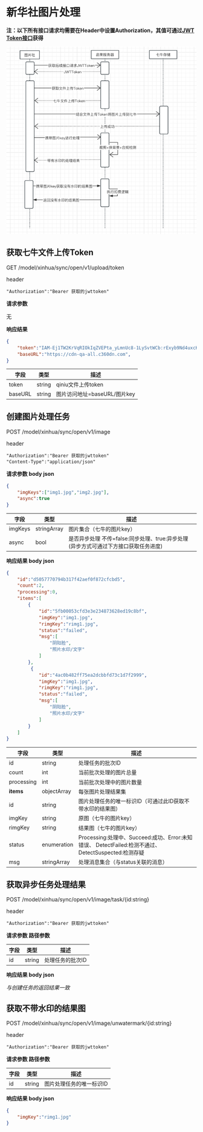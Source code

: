 # 新华社图片处理
**注：以下所有接口请求均需要在Header中设置Authorization，其值可通过[JWT Token接口](./token.md)获得**

![时序图](xinhua001.png)

## 获取七牛文件上传Token
GET /model/xinhua/sync/open/v1/upload/token

header
```
"Authorization":"Bearer 获取的jwttoken"
```

**请求参数**

无

**响应结果**
```json
{
    "token":"IAM-Ej1TW2KrVqRIOkIqZVEPta_yLmnUc8-1LySvtWCb:rExyb9Nd4uxcKfi3XrsiLTHsghc=:eyJzY29wZSI6InFhLWMzNjA6YWlnYy8xMjMzMzEyMyIsImRlYWRsaW5lIjoxNjgwMDgwNjQwLCJyZXR1cm5Cb2R5Ijoie1wibWltZVR5cGVcIjokKG1pbWVUeXBlKSxcIndpZHRoXCI6JChpbWFnZUluZm8ud2lkdGgpLFwiaGVpZ2h0XCI6JChpbWFnZUluZm8uaGVpZ2h0KSxcImtleVwiOlwiJChrZXkpXCIsXCJoYXNoXCI6XCIkKGV0YWcpXCIsXCJzaXplXCI6JChmc2l6ZSksXCJidWNrZXRcIjpcIiQoYnVja2V0KVwiLFwibmFtZVwiOlwiJCh4Om5hbWUpXCJ9IiwiZm9yY2VTYXZlS2V5Ijp0cnVlLCJzYXZlS2V5IjoiYWlnYy8xMjMzMzEyMyJ9",
    "baseURL":"https://cdn-qa-all.c360dn.com",
}
```
|字段|类型|描述|
|-|-|-|
|token|string|qiniu文件上传token|
|baseURL|string|图片访问地址=baseURL/图片key|



## 创建图片处理任务
POST /model/xinhua/sync/open/v1/image

header
```
"Authorization":"Bearer 获取的jwttoken"
"Content-Type":"application/json"
```


**请求参数 body json**
```json
{
    "imgKeys":["img1.jpg","img2.jpg"],
    "async":true
}
```

|字段|类型|描述|
|-|-|-|
|imgKeys|stringArray|图片集合（七牛的图片key）|
|async|bool|是否异步处理 不传=false:同步处理、true:异步处理(异步方式可通过下方接口获取任务进度)|


**响应结果 body json**
```json
{
    "id":"d5057770794b317f42aef0f872cfcbd5",
    "count":2,
    "processing":0,
    "items":[
        {
            "id":"5fb00053cfd3e3e234873628ed19c8bf",
            "imgKey":"img1.jpg",
            "rimgKey":"rimg1.jpg",
            "status":"failed",
            "msg":[
                "阴阳脸",
                "照片水印/文字"
            ]
        },
         {
            "id":"4ac0b482ff75ea2dcbbfd73c1d7f2999",
            "imgKey":"img1.jpg",
            "rimgKey":"rimg1.jpg",
            "status":"failed",
            "msg":[
                "阴阳脸",
                "照片水印/文字"
            ]
        }
    ]
}
```

|字段|类型|描述|
|-|-|-|
|id|string|处理任务的批次ID|
|count|int|当前批次处理的图片总量|
|processing|int|当前批次处理中的图片数量|
|**items**|objectArray|每张图片处理结果集|
|id|string|图片处理任务的唯一标识ID（可通过此ID获取不带水印的结果图）|
|imgKey|string|原图（七牛的图片key）|
|rimgKey|string|结果图（七牛的图片key）|
|status|enumeration|Processing:处理中、Succeed:成功、Error:未知错误、 DetectFailed:检测不通过、DetectSuspected:检测存疑|
|msg|stringArray|处理消息集合（与status关联的消息）|


## 获取异步任务处理结果

POST /model/xinhua/sync/open/v1/image/task/{id:string}

header
```
"Authorization":"Bearer 获取的jwttoken"
```

**请求参数 路径参数**

|字段|类型|描述|
|-|-|-|
|id|string|处理任务的批次ID|


**响应结果 body json**

*与创建任务的返回结果一致*


## 获取不带水印的结果图

POST /model/xinhua/sync/open/v1/image/unwatermark/{id:string}


header
```
"Authorization":"Bearer 获取的jwttoken"
```

**请求参数 路径参数**

|字段|类型|描述|
|-|-|-|
|id|string|图片处理任务的唯一标识ID|



**响应结果 body json**

```json
{
    "imgKey":"rimg1.jpg"
}
```
